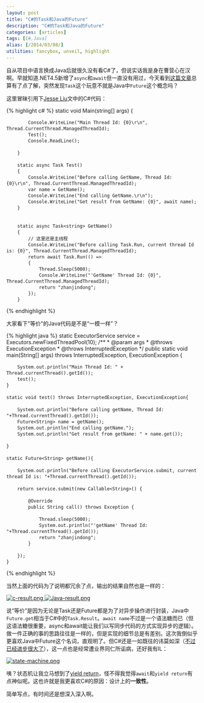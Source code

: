 ```yaml
---
layout: post
title: "C#的Task和Java的Future"
description: "C#的Task和Java的Future"
categories: [articles]
tags: [C#,Java]
alias: [/2014/03/08/]
utilities: fancybox, unveil, highlight
---
```


自从项目中语言换成Java后就很久没有看C#了，但说实话我是身在曹营心在汉啊。早就知道.NET4.5新增了`async`和`await`但一直没有用过，今天看到[这篇文章][1]总算有了点了解，突然发现`Task`这个玩意不就是Java中`Future`这个概念吗？

这里冒昧引用下[Jesse Liu][2]文中的C#代码：

{% highlight c# %}
static void Main(string[] args)
        {

            Console.WriteLine("Main Thread Id: {0}\r\n", Thread.CurrentThread.ManagedThreadId);
            Test();
            Console.ReadLine();
            
        }

        static async Task Test()
        {
            Console.WriteLine("Before calling GetName, Thread Id: {0}\r\n", Thread.CurrentThread.ManagedThreadId);
            var name = GetName();   
            Console.WriteLine("End calling GetName.\r\n");
            Console.WriteLine("Get result from GetName: {0}", await name);
        }


        static async Task<string> GetName()
        {
            // 这里还是主线程
            Console.WriteLine("Before calling Task.Run, current thread Id is: {0}", Thread.CurrentThread.ManagedThreadId);
            return await Task.Run(() =>
            {
                Thread.Sleep(5000);
                Console.WriteLine("'GetName' Thread Id: {0}", Thread.CurrentThread.ManagedThreadId);
                return "zhanjindong";
            });
        }
{% endhighlight %}

大家看下"等价"的Java代码是不是“一模一样”？

{% highlight java %}
static ExecutorService service = Executors.newFixedThreadPool(10);
	/**
	 * @param args
	 * @throws ExecutionException 
	 * @throws InterruptedException 
	 */
	public static void main(String[] args) throws InterruptedException, ExecutionException {
		
		System.out.println("Main Thread Id: " + Thread.currentThread().getId());
		test();
	}
	
	static void test() throws InterruptedException, ExecutionException{
		
		System.out.println("Before calling getName, Thread Id: "+Thread.currentThread().getId());		
		Future<String> name = getName();		
		System.out.println("End calling getName.");
		System.out.println("Get result from getName: " + name.get());
		
	}
	
	static Future<String> getName(){
		
		System.out.println("Before calling ExecutorService.submit, current thread Id is: "+Thread.currentThread().getId());
		
		return service.submit(new Callable<String>() {

			@Override
			public String call() throws Exception {

				Thread.sleep(5000);
				System.out.println("'getName' Thread Id: "+Thread.currentThread().getId());
				return "zhanjindong";
			}

		});
	}
{% endhighlight %}

当然上面的代码为了说明都冗余了点，输出的结果自然也是一样的：

<a class="post-image" href="/assets/images/posts/c-result.png">
<img itemprop="image" data-src="/assets/images/posts/c-result.png" src="/assets/js/unveil/loader.gif" alt="c-result.png" />
</a>

<a class="post-image" href="/assets/images/posts/Java-result.png">
<img itemprop="image" data-src="/assets/images/posts/Java-result.png" src="/assets/js/unveil/loader.gif" alt="Java-result.png" />
</a>


说“等价”是因为无论是Task还是Future都是为了对异步操作进行封装，Java中`Future.get`相当于C#中的`Task.Result`。`await name`不过是一个语法糖而已（但这语法糖很重要，async和await能让我们以写同步代码的方式实现异步的逻辑）。做一件正确的事的思路往往是一样的，但是实现的细节总是有差别。这次我倒似乎更喜欢Java中Future这个名词，直观明了。但C#还是一如既往的讳莫如深（[不过已经进步很大了][5]），这一点也是经常遭业界同仁所诟病，还好我有IL：

<a class="post-image" href="/assets/images/posts/state-machine.png">
<img itemprop="image" data-src="/assets/images/posts/state-machine.png" src="/assets/js/unveil/loader.gif" alt="state-machine.png" />
</a>

咦？状态机让我立马想到了[yield return][7]，怪不得我觉得`await`和`yield return`有点神似呢。这也许就是我更喜欢C#的原因：设计上的**一致性**。

简单写点，有时间还是想深入深入啊。


  [1]: http://www.cnblogs.com/jesse2013/p/3560999.html#
  [2]: http://www.cnblogs.com/jesse2013/p/3560999.html#parameters
  [5]: http://referencesource.microsoft.com/
  [7]: http://zhanjindong.info/2013/09/01/%E5%8F%AF%E6%83%9Cjava%E4%B8%AD%E6%B2%A1%E6%9C%89yield-return/